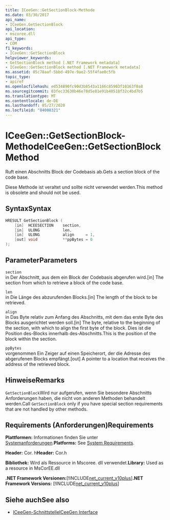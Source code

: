 ```yaml
---
title: ICeeGen::GetSectionBlock-Methode
ms.date: 03/30/2017
api_name:
- ICeeGen.GetSectionBlock
api_location:
- mscoree.dll
api_type:
- COM
f1_keywords:
- ICeeGen::GetSectionBlock
helpviewer_keywords:
- GetSectionBlock method [.NET Framework metadata]
- ICeeGen::GetSectionBlock method [.NET Framework metadata]
ms.assetid: 05c78aaf-5bbd-497e-9ae2-55f4fae0c5fb
topic_type:
- apiref
ms.openlocfilehash: ed534890fc90d3b8543a1166c85903f10163f0a8
ms.sourcegitcommit: 03fec33630b46e78d5e81e91b40518f32c4bd7b5
ms.translationtype: MT
ms.contentlocale: de-DE
ms.lasthandoff: 05/27/2020
ms.locfileid: "84008321"
---
```

# <a name="iceegengetsectionblock-method"></a><span data-ttu-id="8ddef-102">ICeeGen::GetSectionBlock-Methode</span><span class="sxs-lookup"><span data-stu-id="8ddef-102">ICeeGen::GetSectionBlock Method</span></span>
<span data-ttu-id="8ddef-103">Ruft einen Abschnitts Block der Codebasis ab.</span><span class="sxs-lookup"><span data-stu-id="8ddef-103">Gets a section block of the code base.</span></span>  
  
 <span data-ttu-id="8ddef-104">Diese Methode ist veraltet und sollte nicht verwendet werden.</span><span class="sxs-lookup"><span data-stu-id="8ddef-104">This method is obsolete and should not be used.</span></span>  
  
## <a name="syntax"></a><span data-ttu-id="8ddef-105">Syntax</span><span class="sxs-lookup"><span data-stu-id="8ddef-105">Syntax</span></span>  
  
```cpp  
HRESULT GetSectionBlock (  
    [in]  HCEESECTION    section,
    [in]  ULONG          len,  
    [in]  ULONG          align     = 1,  
    [out] void           **ppBytes = 0  
);
```  
  
## <a name="parameters"></a><span data-ttu-id="8ddef-106">Parameter</span><span class="sxs-lookup"><span data-stu-id="8ddef-106">Parameters</span></span>  
 `section`  
 <span data-ttu-id="8ddef-107">in Der Abschnitt, aus dem ein Block der Codebasis abgerufen wird.</span><span class="sxs-lookup"><span data-stu-id="8ddef-107">[in] The section from which to retrieve a block of the code base.</span></span>  
  
 `len`  
 <span data-ttu-id="8ddef-108">in Die Länge des abzurufenden Blocks.</span><span class="sxs-lookup"><span data-stu-id="8ddef-108">[in] The length of the block to be retrieved.</span></span>  
  
 `align`  
 <span data-ttu-id="8ddef-109">in Das Byte relativ zum Anfang des Abschnitts, mit dem das erste Byte des Blocks ausgerichtet werden soll.</span><span class="sxs-lookup"><span data-stu-id="8ddef-109">[in] The byte, relative to the beginning of the section, with which to align the first byte of the block.</span></span> <span data-ttu-id="8ddef-110">Dies ist die Position des-Blocks innerhalb des-Abschnitts.</span><span class="sxs-lookup"><span data-stu-id="8ddef-110">This is the position of the block within the section.</span></span>  
  
 `ppBytes`  
 <span data-ttu-id="8ddef-111">vorgenommen Ein Zeiger auf einen Speicherort, der die Adresse des abgerufenen Blocks empfängt.</span><span class="sxs-lookup"><span data-stu-id="8ddef-111">[out] A pointer to a location that receives the address of the retrieved block.</span></span>  
  
## <a name="remarks"></a><span data-ttu-id="8ddef-112">Hinweise</span><span class="sxs-lookup"><span data-stu-id="8ddef-112">Remarks</span></span>  
 <span data-ttu-id="8ddef-113">`GetSectionBlock`Wird nur aufgerufen, wenn Sie besondere Abschnitts Anforderungen haben, die nicht von anderen Methoden behandelt werden.</span><span class="sxs-lookup"><span data-stu-id="8ddef-113">Call `GetSectionBlock` only if you have special section requirements that are not handled by other methods.</span></span>  
  
## <a name="requirements"></a><span data-ttu-id="8ddef-114">Requirements (Anforderungen)</span><span class="sxs-lookup"><span data-stu-id="8ddef-114">Requirements</span></span>  
 <span data-ttu-id="8ddef-115">**Plattformen:** Informationen finden Sie unter [Systemanforderungen](../../get-started/system-requirements.md).</span><span class="sxs-lookup"><span data-stu-id="8ddef-115">**Platforms:** See [System Requirements](../../get-started/system-requirements.md).</span></span>  
  
 <span data-ttu-id="8ddef-116">**Header:** Cor. h</span><span class="sxs-lookup"><span data-stu-id="8ddef-116">**Header:** Cor.h</span></span>  
  
 <span data-ttu-id="8ddef-117">**Bibliothek:** Wird als Ressource in Mscoree. dll verwendet.</span><span class="sxs-lookup"><span data-stu-id="8ddef-117">**Library:** Used as a resource in MsCorEE.dll</span></span>  
  
 <span data-ttu-id="8ddef-118">**.NET Framework Versionen:**[!INCLUDE[net_current_v10plus](../../../../includes/net-current-v10plus-md.md)]</span><span class="sxs-lookup"><span data-stu-id="8ddef-118">**.NET Framework Versions:** [!INCLUDE[net_current_v10plus](../../../../includes/net-current-v10plus-md.md)]</span></span>  
  
## <a name="see-also"></a><span data-ttu-id="8ddef-119">Siehe auch</span><span class="sxs-lookup"><span data-stu-id="8ddef-119">See also</span></span>

- [<span data-ttu-id="8ddef-120">ICeeGen-Schnittstelle</span><span class="sxs-lookup"><span data-stu-id="8ddef-120">ICeeGen Interface</span></span>](iceegen-interface.md)
